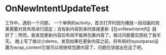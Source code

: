 OnNewIntentUpdateTest
=====================
工作中，遇到一个问题， 一个单例的activity，首次打开时因为播放一段动画的效果需要对其布局进行固定；当有新内容到来时直接更新【在onNewIntent内】就好了；然而，我发现更新内容后布局不能再包裹内容了，做过问题着实困扰了我半天。
晚上写了做过小demo，发现如果在更新内容之前，将布局的layoutparas设置为wrap_content它就可以视继续包裹内容了，问题应该就出在这了吧。
